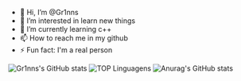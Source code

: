 - 👋 Hi, I’m @Gr1nns
- 👀 I’m interested in learn new things
- 🌱 I’m currently learning c++
- 📫 How to reach me in my github
- ⚡ Fun fact: I'm a real person


![Gr1nns's GitHub stats](https://github-readme-stats.vercel.app/api?username=Gr1nns&theme=dark&show_icons=true)
![TOP Linguagens](https://github-readme-stats.vercel.app/api/top-langs/?username=Gr1nns&layout=compact&theme=chartreuse-dark)
![Anurag's GitHub stats](https://github-readme-stats.vercel.app/api?username=anuraghazra&show_icons=true)
